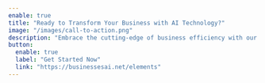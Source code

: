 ```yaml
---
enable: true
title: "Ready to Transform Your Business with AI Technology?"
image: "/images/call-to-action.png"
description: "Embrace the cutting-edge of business efficiency with our AI solutions. Our platform leverages advanced artificial intelligence to optimize operations, enhance customer interactions, and drive data-driven decisions."
button:
  enable: true
  label: "Get Started Now"
  link: "https://businessesai.net/elements"
---
```

